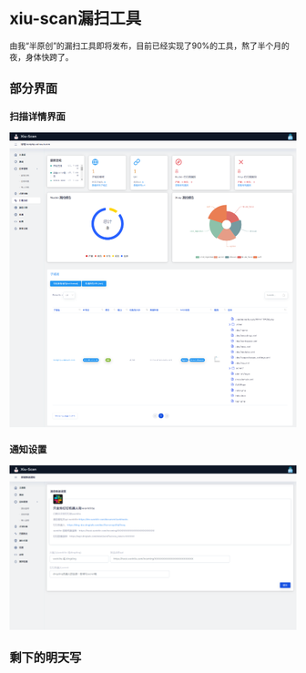 # xiu-scan漏扫工具

由我“半原创”的漏扫工具即将发布，目前已经实现了90%的工具，熬了半个月的夜，身体快跨了。

## 部分界面

### 扫描详情界面

![](img\start_scan_detail_108.png)

### 通知设置

![](img\notification_add_.png)



## 剩下的明天写